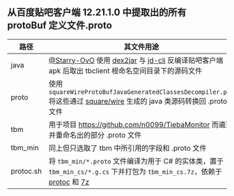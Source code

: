 ## 从百度贴吧客户端 12.21.1.0 中提取出的所有 protoBuf 定义文件.proto

|路径|其文件用途|
|---|---|
|java|[@Starry-OvO](https://github.com/Starry-OvO) 使用 [dex2jar](https://github.com/pxb1988/dex2jar) 与 [jd-cli](https://github.com/intoolswetrust/jd-cli) 反编译贴吧客户端 apk 后取出 tbclient 根命名空间目录下的源码文件|
|proto|使用 `squareWireProtoBufJavaGeneratedClassesDecompiler.php` 将这些通过 [square/wire](https://github.com/square/wire) 生成的 java 类源码转换回 .proto 文件|
|tbm|用于项目 https://github.com/n0099/TiebaMonitor 而遴选并重命名出的部分 .proto 文件|
|tbm_min|同上但只选取了 tbm 中所引用的字段和 .proto 文件|
|protoc.sh|将 `tbm_min/*.proto` 文件编译为用于 C# 的实体类，置于 `tbm_min_cs/*.g.cs` 下并打包为 `tbm_min_cs.7z`，依赖于 [protoc](https://github.com/protocolbuffers/protobuf/releases) 和 [7z](https://7-zip.org/download.html) |
